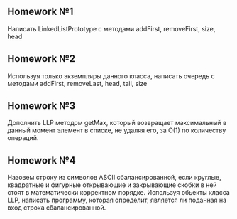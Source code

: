 ## Homework №1
Написать LinkedListPrototype с методами addFirst, removeFirst, size, head
## Homework №2
Используя только экземпляры данного класса, написать очередь с методами addFirst, removeLast, head, tail, size
## Homework №3
 Дополнить LLP методом getMax, который возвращает максимальный в данный момент элемент в списке, не удаляя его, за O(1) по количеству операций.
## Homework №4
 Назовем строку из символов ASCII сбалансированной, если круглые, квадратные и фигурные открывающие и закрывающие скобки в ней стоят в математически корректном порядке. Используя обьекты класса LLP, написать программу, которая определит, является ли поданная на вход строка сбалансированной.

